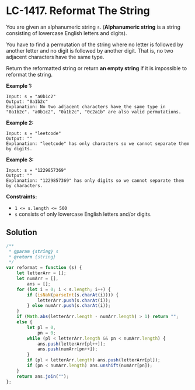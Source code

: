 # LC-1417. Reformat The String

You are given an alphanumeric string `s`. (**Alphanumeric string** is a string consisting of lowercase English letters and digits).

You have to find a permutation of the string where no letter is followed by another letter and no digit is followed by another digit. That is, no two adjacent characters have the same type.

Return the reformatted string or return **an empty string** if it is impossible to reformat the string.

**Example 1:**

```
Input: s = "a0b1c2"
Output: "0a1b2c"
Explanation: No two adjacent characters have the same type in "0a1b2c". "a0b1c2", "0a1b2c", "0c2a1b" are also valid permutations.
```

**Example 2:**

```
Input: s = "leetcode"
Output: ""
Explanation: "leetcode" has only characters so we cannot separate them by digits.
```

**Example 3:**

```
Input: s = "1229857369"
Output: ""
Explanation: "1229857369" has only digits so we cannot separate them by characters.
```

**Constraints:**

-   `1 <= s.length <= 500`
-   `s` consists of only lowercase English letters and/or digits.

## Solution

```javascript
/**
 * @param {string} s
 * @return {string}
 */
var reformat = function (s) {
    let letterArr = [];
    let numArr = [],
        ans = [];
    for (let i = 0; i < s.length; i++) {
        if (isNaN(parseInt(s.charAt(i)))) {
            letterArr.push(s.charAt(i));
        } else numArr.push(s.charAt(i));
    }
    if (Math.abs(letterArr.length - numArr.length) > 1) return "";
    else {
        let pl = 0,
            pn = 0;
        while (pl < letterArr.length && pn < numArr.length) {
            ans.push(letterArr[pl++]);
            ans.push(numArr[pn++]);
        }
        if (pl < letterArr.length) ans.push(letterArr[pl]);
        if (pn < numArr.length) ans.unshift(numArr[pn]);
    }
    return ans.join("");
};
```
